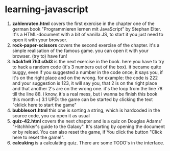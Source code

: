 # learning-javascript
1. **zahlenraten.html** covers the first exercise in the chapter one of the german book "Programmieren lernen mit JavaScript" by Stephan Elter. It's a HTML-document with a bit of vanilla JS, to start it you just need to open it with your browser.
2. **rock-paper-scissors** covers the second exercise of the chapter. it's a simple realisation of the famous game. you can open it with your browser. (try to) have fun!
3. **h4ck1n6 7h3 c0d3** is the next exercise in the book. here you have to try to hack a random code (it's 3 numbers out of the box). it became quite buggy, even if you suggested a number in the code once, it says you, if it's on the right place and on the wrong. for example: the code is 222 and your suggestion is 123, it will say you, that 2 is on the right place and that another 2's are on the wrong one. it's the loop from the line 78 till the line 88. i know, it's a real mess, but i wanna be finish this book this month =)
  3.1 UPD: the game can be started by clicking the text "cklick here to start the game"
4. **bubblesort.html** this one is sorting a string, which is hardcoded in the source code, you ca open it as usual
5. **quiz-42.html** covers the next chapter and is a quiz on Douglas Adams' "Hitchhiker's guide to the Galaxy". It's starting by opening the document or by reload. You can also reset the game, if You click the button "Click here to reset the game!".
6. **calcuking** is a calculating quiz. There are some TODO's in the interface.
